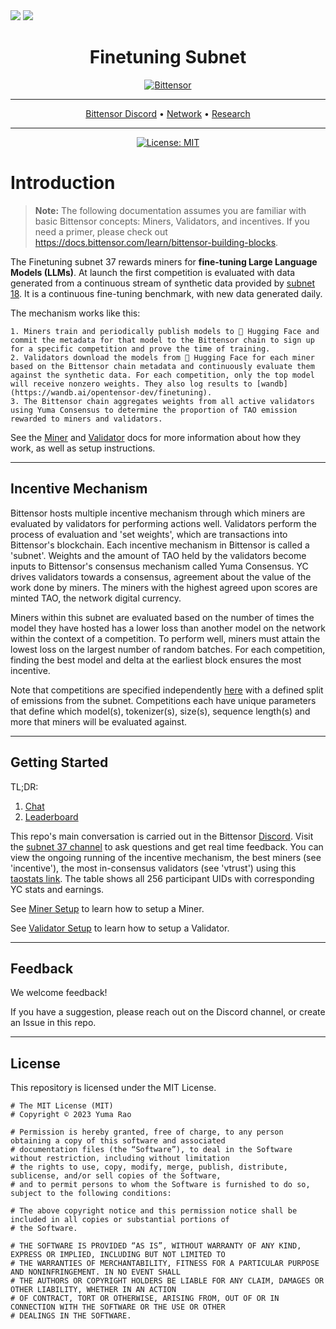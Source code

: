 <picture>
    <source srcset="./assets/macrocosmos-white.png"  media="(prefers-color-scheme: dark)">
    <img src="macrocosmos-white.png">
</picture>

<picture>
    <source srcset="./assets/macrocosmos-black.png"  media="(prefers-color-scheme: light)">
    <img src="macrocosmos-black.png">
</picture>

<div align="center">

# **Finetuning Subnet** <!-- omit in toc -->
[![Bittensor](/docs/taologo.png)](https://bittensor.com/)

---

[Bittensor Discord](https://discord.gg/bittensor) • [Network](https://x.taostats.io/subnet/37) • [Research](https://bittensor.com/whitepaper) 

---

[![License: MIT](https://img.shields.io/badge/License-MIT-yellow.svg)](https://opensource.org/licenses/MIT) 

</div>


# Introduction

> **Note:** The following documentation assumes you are familiar with basic Bittensor concepts: Miners, Validators, and incentives. If you need a primer, please check out https://docs.bittensor.com/learn/bittensor-building-blocks.


The Finetuning subnet 37 rewards miners for **fine-tuning Large Language Models (LLMs)**. At launch the first competition is evaluated with data generated from a continuous stream of synthetic data provided by [subnet 18](https://github.com/corcel-api/cortex.t/). It is a continuous fine-tuning benchmark, with new data generated daily.

The mechanism works like this:

    1. Miners train and periodically publish models to 🤗 Hugging Face and commit the metadata for that model to the Bittensor chain to sign up for a specific competition and prove the time of training.
    2. Validators download the models from 🤗 Hugging Face for each miner based on the Bittensor chain metadata and continuously evaluate them against the synthetic data. For each competition, only the top model will receive nonzero weights. They also log results to [wandb](https://wandb.ai/opentensor-dev/finetuning).
    3. The Bittensor chain aggregates weights from all active validators using Yuma Consensus to determine the proportion of TAO emission rewarded to miners and validators.

See the [Miner](docs/miner.md) and [Validator](docs/validator.md) docs for more information about how they work, as well as setup instructions.

---

## Incentive Mechanism

Bittensor hosts multiple incentive mechanism through which miners are evaluated by validators for performing actions well. Validators perform the process of evaluation and 'set weights', which are transactions into Bittensor's blockchain. Each incentive mechanism in Bittensor is called a 'subnet'. Weights and the amount of TAO held by the validators become inputs to Bittensor's consensus mechanism called Yuma Consensus. YC drives validators towards a consensus, agreement about the value of the work done by miners. The miners with the highest agreed upon scores are minted TAO, the network digital currency.

Miners within this subnet are evaluated based on the number of times the model they have hosted has a lower loss than another model on the network within the context of a competition. To perform well, miners must attain the lowest loss on the largest number of random batches. For each competition, finding the best model and delta at the earliest block ensures the most incentive.

Note that competitions are specified independently [here](./constants/__init__.py) with a defined split of emissions from the subnet. Competitions each have unique parameters that define which model(s), tokenizer(s), size(s), sequence length(s) and more that miners will be evaluated against.

---

## Getting Started

TL;DR:
1. [Chat](https://discord.gg/bittensor)
2. [Leaderboard](https://huggingface.co/spaces/macrocosm-os/finetuning-leaderboard)

This repo's main conversation is carried out in the Bittensor [Discord](https://discord.gg/bittensor). Visit the [subnet 37 channel](https://discord.com/channels/799672011265015819/1249845979780223117) to ask questions and get real time feedback. You can view the ongoing running of the incentive mechanism, the best miners (see 'incentive'), the most in-consensus validators (see 'vtrust') using this [taostats link](https://x.taostats.io/subnet/37). The table shows all 256 participant UIDs with corresponding YC stats and earnings. 

See [Miner Setup](docs/miner.md#getting-started) to learn how to setup a Miner.

See [Validator Setup](docs/validator.md#getting-started) to learn how to setup a Validator.

---

## Feedback

We welcome feedback!

If you have a suggestion, please reach out on the Discord channel, or create an Issue in this repo.

---

## License
This repository is licensed under the MIT License.
```text
# The MIT License (MIT)
# Copyright © 2023 Yuma Rao

# Permission is hereby granted, free of charge, to any person obtaining a copy of this software and associated
# documentation files (the “Software”), to deal in the Software without restriction, including without limitation
# the rights to use, copy, modify, merge, publish, distribute, sublicense, and/or sell copies of the Software,
# and to permit persons to whom the Software is furnished to do so, subject to the following conditions:

# The above copyright notice and this permission notice shall be included in all copies or substantial portions of
# the Software.

# THE SOFTWARE IS PROVIDED “AS IS”, WITHOUT WARRANTY OF ANY KIND, EXPRESS OR IMPLIED, INCLUDING BUT NOT LIMITED TO
# THE WARRANTIES OF MERCHANTABILITY, FITNESS FOR A PARTICULAR PURPOSE AND NONINFRINGEMENT. IN NO EVENT SHALL
# THE AUTHORS OR COPYRIGHT HOLDERS BE LIABLE FOR ANY CLAIM, DAMAGES OR OTHER LIABILITY, WHETHER IN AN ACTION
# OF CONTRACT, TORT OR OTHERWISE, ARISING FROM, OUT OF OR IN CONNECTION WITH THE SOFTWARE OR THE USE OR OTHER
# DEALINGS IN THE SOFTWARE.
```
